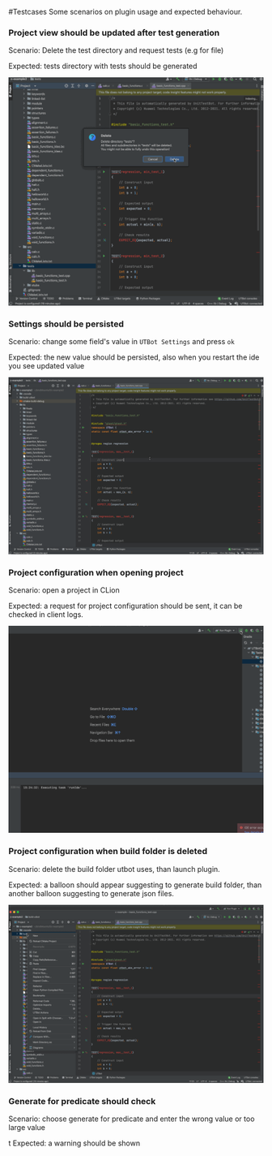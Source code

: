 #Testcases
Some scenarios on plugin usage and expected behaviour.

### Project view should be updated after test generation

Scenario: Delete the test directory and request tests (e.g for file)

Expected: tests directory with tests should be generated

![project view should be updated demo](media/gifs/projectViewShouldUpdate.gif)

### Settings should be persisted

Scenario: change some field's value in `UTBot Settings` and press `ok`

Expected: the new value should be persisted, also when you restart 
the ide you see updated value

![settings should persist demo](media/gifs/settingsShouldPersist.gif)

### Project configuration when opening project

Scenario: open a project in CLion

Expected: a request for project configuration should be sent, it 
can be checked in client logs.

![project configuration when opening project/launching clion](media/gifs/projectConfigureOnProjectOpen.gif)

### Project configuration when build folder is deleted

Scenario: delete the build folder utbot uses, than launch plugin.

Expected: a balloon should appear suggesting to generate build folder, than 
another balloon suggesting to generate json files.

![project configuration after deleting build dir](media/gifs/projectConfigureAfterDeletingBuildDir.gif)

### Generate for predicate should check 

Scenario: choose generate for predicate and enter the wrong value or too large value

t Expected: a warning should be shown 

